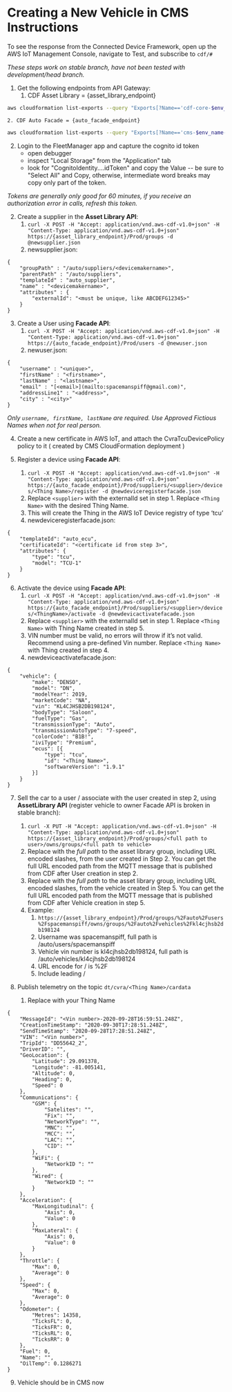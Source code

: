 # Creating a New Vehicle in CMS Instructions

To see the response from the Connected Device Framework, open up the AWS IoT Management Console, navigate to Test, and subscribe to `cdf/#`

*These steps work on stable branch, have not been tested with development/head branch.*

1. Get the following endpoints from API Gateway:
    1. CDF Asset Library = {asset_library_endpoint}
```bash
aws cloudformation list-exports --query "Exports[?Name=='cdf-core-$env_name-assetLibrary-apiGatewayUrl'].Value" --output text
```
    2. CDF Auto Facade = {auto_facade_endpoint}
```bash
aws cloudformation list-exports --query "Exports[?Name=='cms-$env_name-facade-apiGatewayUrl'].Value" --output text
```

2. Login to the FleetManager app and capture the cognito id token
    * open debugger
    * inspect "Local Storage" from the "Application" tab
    * look for "CognitoIdentity....idToken" and copy the Value -- be sure to "Select All" and Copy, otherwise, intermediate word breaks may copy only part of the token.

_Tokens are generally only good for 60 minutes, if you receive an authorization error in calls, refresh this token._
    
2. Create a supplier in the **Asset Library API**:
    1. `curl -X POST -H "Accept: application/vnd.aws-cdf-v1.0+json" -H "Content-Type: application/vnd.aws-cdf-v1.0+json" https://{asset_library_endpoint}/Prod/groups -d @newsupplier.json`
    2. newsupplier.json:

```
{
    "groupPath" : "/auto/suppliers/<devicemakername>",
    "parentPath" : "/auto/suppliers",
    "templateId" : "auto_supplier",
    "name" : "<devicemakername>",
    "attributes" : {
        "externalId": "<must be unique, like ABCDEFG12345>"
    }
}
```

3. Create a User using **Facade API**:
    1. `curl -X POST -H "Accept: application/vnd.aws-cdf-v1.0+json" -H "Content-Type: application/vnd.aws-cdf-v1.0+json" https://{auto_facade_endpoint}/Prod/users -d @newuser.json`
    2. newuser.json:

```
{
    "username" : "<unique>",
    "firstName" : "<firstname>",
    "lastName" : "<lastname>",
    "email" : "[<email>](mailto:spacemanspiff@gmail.com)",
    "addressLine1" : "<address>",
    "city" : "<city>"
}
```
_Only `username, firstName, lastName` are required. Use Approved Fictious Names when not for real person._

4. Create a new certificate in AWS IoT, and attach the CvraTcuDevicePolicy policy to it ( created by CMS CloudFormation deployment )

5. Register a device using **Facade API**:
    1. `curl -X POST -H "Accept: application/vnd.aws-cdf-v1.0+json" -H "Content-Type: application/vnd.aws-cdf-v1.0+json" https://{auto_facade_endpoint}/Prod/suppliers/<supplier>/devices/<Thing Name>/register -d @newdeviceregisterfacade.json`
    2. Replace `<supplier>` with the externalId set in step 1. Replace `<Thing Name>` with the desired Thing Name.
    3. This will create the Thing in the AWS IoT Device registry of type ‘tcu’
    4. newdeviceregisterfacade.json:

```
{
    "templateId": "auto_ecu",
    "certificateId": "<certificate id from step 3>",
    "attributes": {
        "type": "tcu",
        "model": "TCU-1"
    }
}
```

6. Activate the device using **Facade API**:
    1. `curl -X POST -H "Accept: application/vnd.aws-cdf-v1.0+json" -H "Content-Type: application/vnd.aws-cdf-v1.0+json" https://{auto_facade_endpoint}/Prod/suppliers/<supplier>/devices/<ThingName>/activate -d @newdevicactivatefacade.json`
    2. Replace `<supplier>` with the externalId set in step 1. Replace `<Thing Name>` with Thing Name created in step 5.
    3. VIN number must be valid, no errors will throw if it’s not valid. Recommend using a pre-defined Vin number. Replace `<Thing Name>` with Thing created in step 4.
    4. newdeviceactivatefacade.json:

```
{
    "vehicle": {
        "make": "DENSO",
        "model": "DN",
        "modelYear": 2019,
        "marketCode": "NA",
        "vin": "KL4CJHSB2DB198124",
        "bodyType": "Saloon",
        "fuelType": "Gas",
        "transmissionType": "Auto",
        "transmissionAutoType": "7-speed",
        "colorCode": "B1B!",
        "iviType": "Premium",
        "ecus": [{
            "type": "tcu",
            "id": "<Thing Name>",
            "softwareVersion": "1.9.1"
        }]
    }
}
```

7. Sell the car to a user / associate with the user created in step 2, using **AssetLibrary API** (register vehicle to owner Facade API is broken in stable branch):
    1. `curl -X PUT -H "Accept: application/vnd.aws-cdf-v1.0+json" -H "Content-Type: application/vnd.aws-cdf-v1.0+json" https://{asset_library_endpoint}/Prod/groups/<full path to user>/owns/groups/<full path to vehicle>`
    2. Replace <full path to user> with the *full path* to the asset library group, including URL encoded slashes, from the user created in Step 2. You can get the full URL encoded path  from the MQTT message that is published from CDF after User creation in step 2.
    3. Replace <full path to vehicle> with the *full path* to the asset library group, including URL encoded slashes, from the vehicle created in Step 5. You can get the full URL encoded path  from the MQTT message that is published from CDF after Vehicle creation in step 5. 
    4. Example:
        1. `https://{asset_library_endpoint}/Prod/groups/%2Fauto%2Fusers%2Fspacemanspiff/owns/groups/%2Fauto%2Fvehicles%2Fkl4cjhsb2db198124`
        2. Username was spacemanspiff, full path is /auto/users/spacemanspiff
        3. Vehicle vin number is kl4cjhsb2db198124, full path is /auto/vehicles/kl4cjhsb2db198124
        4. URL encode for / is %2F
        5. Include leading /
        
8. Publish telemetry on the topic  `dt/cvra/<Thing Name>/cardata`
    1. Replace <Thing Name> with your Thing Name

```
{
    "MessageId": "<Vin number>-2020-09-28T16:59:51.248Z",
    "CreationTimeStamp": "2020-09-30T17:28:51.248Z",
    "SendTimeStamp": "2020-09-28T17:28:51.248Z",
    "VIN": "<Vin number>",
    "TripId": "DD55642_2",
    "DriverID": "",
    "GeoLocation": {
        "Latitude": 29.091378,
        "Longitude": -81.005141,
        "Altitude": 0,
        "Heading": 0,
        "Speed": 0
    },
    "Communications": {
        "GSM": {
            "Satelites": "",
            "Fix": "",
            "NetworkType": "",
            "MNC": "",
            "MCC": "",
            "LAC": "",
            "CID": ""
        },
        "WiFi": {
            "NetworkID ": ""
        },
        "Wired": {
            "NetworkID ": ""
        }
    },
    "Acceleration": {
        "MaxLongitudinal": {
            "Axis": 0,
            "Value": 0
        },
        "MaxLateral": {
            "Axis": 0,
            "Value": 0
        }
    },
    "Throttle": {
        "Max": 0,
        "Average": 0
    },
    "Speed": {
        "Max": 0,
        "Average": 0
    },
    "Odometer": {
        "Metres": 14358,
        "TicksFL": 0,
        "TicksFR": 0,
        "TicksRL": 0,
        "TicksRR": 0
    },
    "Fuel": 0,
    "Name": "",
    "OilTemp": 0.1286271
}
```

9. Vehicle should be in CMS now
